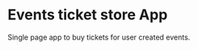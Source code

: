 # Events ticket store App

<p>
    Single page app to buy tickets for user created events.
</p>




